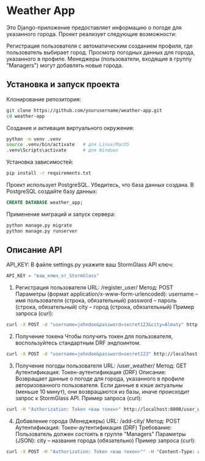 # Weather App
Это Django-приложение предоставляет информацию о погоде для указанного города. Проект реализует следующие возможности:

Регистрация пользователя с автоматическим созданием профиля, где пользователь выбирает город.
Просмотр погодных данных для города, указанного в профиле.
Менеджеры (пользователи, входящие в группу "Managers") могут добавлять новые города.
## Установка и запуск проекта
Клонирование репозитория:
```bash
git clone https://github.com/yourusername/weather-app.git
cd weather-app
```
Создание и активация виртуального окружения:
```bash
python -m venv .venv
source .venv/bin/activate   # для Linux/MacOS
.venv\Scripts\activate      # для Windows
```
Установка зависимостей:
```bash
pip install -r requirements.txt
```
Проект использует PostgreSQL. Убедитесь, что база данных создана. B PostgreSQL создайте базу данных:
```sql
CREATE DATABASE weather_app;
```
Применение миграций и запуск сервера:
```bash
python manage.py migrate
python manage.py runserver
```
## Описание API
API_KEY:
В файле settings.py укажите ваш StormGlass API ключ:
```python
API_KEY = "ваш_ключ_от_StormGlass"
```
1. Регистрация пользователя
URL: /register_user/
Метод: POST
Параметры (формат application/x-www-form-urlencoded):
username – имя пользователя (строка, обязательный)
password – пароль (строка, обязательный)
city – город (строка, обязательный)
Пример запроса (curl):
```bash
curl -X POST -d "username=johndoe&password=secret123&city=Almaty" http://localhost:8000/register_user/ 
```
2. Получение токена
Чтобы получить токен для пользователя, воспользуйтесь стандартным DRF эндпоинтом.
```bash
curl -X POST -d "username=johndoe&password=secret123" http://localhost:8000/api-token-auth/
```
3. Получение погоды пользователя
URL: /user_weather/
Метод: GET
Аутентификация: Токен-аутентификация (DRF)
Описание:
Возвращает данные о погоде для города, указанного в профиле авторизованного пользователя. Если данные в кэше актуальны (меньше 10 минут), они возвращаются из базы, иначе происходит запрос к StormGlass API.
Пример запроса (curl):
```bash
curl -H "Authorization: Token <ваш токен>" http://localhost:8000/user_weather/
```
4. Добавление города (Менеджеры)
URL: /add-city/
Метод: POST
Аутентификация: Токен-аутентификация (DRF)
Требование: Пользователь должен состоять в группе "Managers"
Параметры (JSON):
city – название города (обязательно)
Пример запроса (curl):
```bash
curl -X POST -H "Authorization: Token <ваш токен>"" -H "Content-Type: application/json" -d "{\"city\": \"NewYork\"}" http://localhost:8000/add-city/
```
